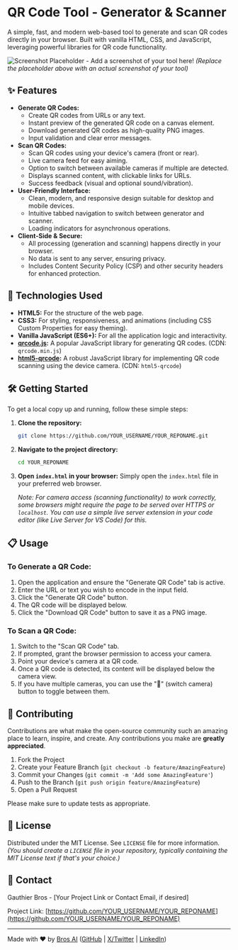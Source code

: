 # QR Code Tool - Generator & Scanner

A simple, fast, and modern web-based tool to generate and scan QR codes directly in your browser. Built with vanilla HTML, CSS, and JavaScript, leveraging powerful libraries for QR code functionality.

![Screenshot Placeholder - Add a screenshot of your tool here!](https://via.placeholder.com/600x400.png?text=QR+Code+Tool+Screenshot)
*(Replace the placeholder above with an actual screenshot of your tool)*

## ✨ Features

*   **Generate QR Codes:**
    *   Create QR codes from URLs or any text.
    *   Instant preview of the generated QR code on a canvas element.
    *   Download generated QR codes as high-quality PNG images.
    *   Input validation and clear error messages.
*   **Scan QR Codes:**
    *   Scan QR codes using your device's camera (front or rear).
    *   Live camera feed for easy aiming.
    *   Option to switch between available cameras if multiple are detected.
    *   Displays scanned content, with clickable links for URLs.
    *   Success feedback (visual and optional sound/vibration).
*   **User-Friendly Interface:**
    *   Clean, modern, and responsive design suitable for desktop and mobile devices.
    *   Intuitive tabbed navigation to switch between generator and scanner.
    *   Loading indicators for asynchronous operations.
*   **Client-Side & Secure:**
    *   All processing (generation and scanning) happens directly in your browser.
    *   No data is sent to any server, ensuring privacy.
    *   Includes Content Security Policy (CSP) and other security headers for enhanced protection.

## 🚀 Technologies Used

*   **HTML5:** For the structure of the web page.
*   **CSS3:** For styling, responsiveness, and animations (including CSS Custom Properties for easy theming).
*   **Vanilla JavaScript (ES6+):** For all the application logic and interactivity.
*   **[qrcode.js](https://github.com/davidshimjs/qrcodejs):** A popular JavaScript library for generating QR codes. (CDN: `qrcode.min.js`)
*   **[html5-qrcode](https://github.com/mebjas/html5-qrcode):** A robust JavaScript library for implementing QR code scanning using the device camera. (CDN: `html5-qrcode`)

## 🛠️ Getting Started

To get a local copy up and running, follow these simple steps:

1.  **Clone the repository:**
    ```bash
    git clone https://github.com/YOUR_USERNAME/YOUR_REPONAME.git
    ```
2.  **Navigate to the project directory:**
    ```bash
    cd YOUR_REPONAME
    ```
3.  **Open `index.html` in your browser:**
    Simply open the `index.html` file in your preferred web browser.

    *Note: For camera access (scanning functionality) to work correctly, some browsers might require the page to be served over HTTPS or `localhost`. You can use a simple live server extension in your code editor (like Live Server for VS Code) for this.*

## 📋 Usage

### To Generate a QR Code:
1.  Open the application and ensure the "Generate QR Code" tab is active.
2.  Enter the URL or text you wish to encode in the input field.
3.  Click the "Generate QR Code" button.
4.  The QR code will be displayed below.
5.  Click the "Download QR Code" button to save it as a PNG image.

### To Scan a QR Code:
1.  Switch to the "Scan QR Code" tab.
2.  If prompted, grant the browser permission to access your camera.
3.  Point your device's camera at a QR code.
4.  Once a QR code is detected, its content will be displayed below the camera view.
5.  If you have multiple cameras, you can use the "🔄" (switch camera) button to toggle between them.

## 🤝 Contributing

Contributions are what make the open-source community such an amazing place to learn, inspire, and create. Any contributions you make are **greatly appreciated**.

1.  Fork the Project
2.  Create your Feature Branch (`git checkout -b feature/AmazingFeature`)
3.  Commit your Changes (`git commit -m 'Add some AmazingFeature'`)
4.  Push to the Branch (`git push origin feature/AmazingFeature`)
5.  Open a Pull Request

Please make sure to update tests as appropriate.

## 📄 License

Distributed under the MIT License. See `LICENSE` file for more information.
*(You should create a `LICENSE` file in your repository, typically containing the MIT License text if that's your choice.)*

## 📧 Contact

Gauthier Bros - [Your Project Link or Contact Email, if desired]

Project Link: [https://github.com/YOUR_USERNAME/YOUR_REPONAME](https://github.com/YOUR_USERNAME/YOUR_REPONAME)

---

Made with ❤️ by [Bros AI](https://bros.ai)
([GitHub](https://github.com/Bros-AI) | [X/Twitter](https://x.com/GauthierBros) | [LinkedIn](https://www.linkedin.com/in/gauthier-bros/))
